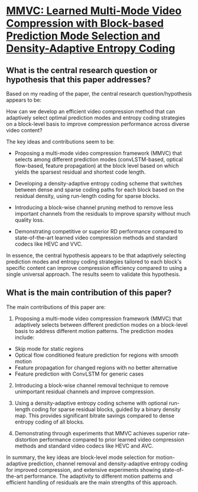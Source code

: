 # [MMVC: Learned Multi-Mode Video Compression with Block-based Prediction   Mode Selection and Density-Adaptive Entropy Coding](https://arxiv.org/abs/2304.02273)

## What is the central research question or hypothesis that this paper addresses?

 Based on my reading of the paper, the central research question/hypothesis appears to be:

How can we develop an efficient video compression method that can adaptively select optimal prediction modes and entropy coding strategies on a block-level basis to improve compression performance across diverse video content? 

The key ideas and contributions seem to be:

- Proposing a multi-mode video compression framework (MMVC) that selects among different prediction modes (convLSTM-based, optical flow-based, feature propagation) at the block level based on which yields the sparsest residual and shortest code length.

- Developing a density-adaptive entropy coding scheme that switches between dense and sparse coding paths for each block based on the residual density, using run-length coding for sparse blocks.

- Introducing a block-wise channel pruning method to remove less important channels from the residuals to improve sparsity without much quality loss.

- Demonstrating competitive or superior RD performance compared to state-of-the-art learned video compression methods and standard codecs like HEVC and VVC.

In essence, the central hypothesis appears to be that adaptively selecting prediction modes and entropy coding strategies tailored to each block's specific content can improve compression efficiency compared to using a single universal approach. The results seem to validate this hypothesis.


## What is the main contribution of this paper?

 The main contributions of this paper are:

1. Proposing a multi-mode video compression framework (MMVC) that adaptively selects between different prediction modes on a block-level basis to address different motion patterns. The prediction modes include:

- Skip mode for static regions
- Optical flow conditioned feature prediction for regions with smooth motion 
- Feature propagation for changed regions with no better alternative
- Feature prediction with ConvLSTM for generic cases

2. Introducing a block-wise channel removal technique to remove unimportant residual channels and improve compression.

3. Using a density-adaptive entropy coding scheme with optional run-length coding for sparse residual blocks, guided by a binary density map. This provides significant bitrate savings compared to dense entropy coding of all blocks.

4. Demonstrating through experiments that MMVC achieves superior rate-distortion performance compared to prior learned video compression methods and standard video codecs like HEVC and AVC.

In summary, the key ideas are block-level mode selection for motion-adaptive prediction, channel removal and density-adaptive entropy coding for improved compression, and extensive experiments showing state-of-the-art performance. The adaptivity to different motion patterns and efficient handling of residuals are the main strengths of this approach.
